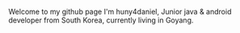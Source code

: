 Welcome to my github page
I'm huny4daniel, Junior java & android developer from South Korea, currently living in Goyang.
